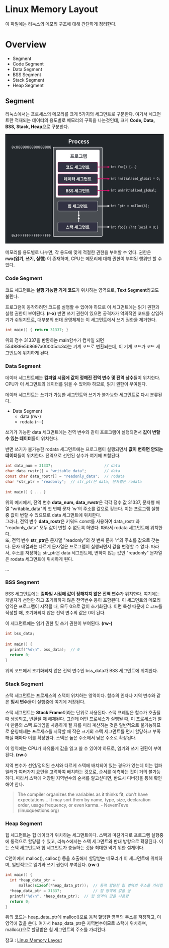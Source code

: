 # Linux Memory Layout
이 파일에는 리눅스의 메모리 구조에 대해 간단하게 정리한다.

# Overview
- Segment
- Code Segment
- Data Segment
- BSS Segment
- Stack Segment
- Heap Segment

## Segment
리눅스에서는 프로세스의 메모리를 크게 5가지의 세그먼트로 구분한다. 여기서 세그먼트란 적재되는 데이터의 용도별로 메모리의 구획을 나눈것인데, 크게 **Code, Data, BSS, Stack, Heap**으로 구분한다.

![linux_process_memory_segment](Img/linux_process_memory_segment.png)

메모리를 용도별로 나누면, 각 용도에 맞게 적절한 권한을 부여할 수 있다. 권한은 **rwx(읽기, 쓰기, 실행)** 이 존재하며, CPU는 메모리에 대해 권한이 부여된 행위만 할 수 있다.

### Code Segment
코드 세그먼트는 **실행 가능한 기계 코드**가 위치하는 영역으로, **Text Segment**라고도 불린다.  

프로그램이 동작하려면 코드를 실행할 수 있어야 하므로 이 세그먼트에는 읽기 권한과 실행 권한이 부여된다. **(r-x)** 반면 쓰기 권한이 있으면 공격자가 악의적인 코드를 삽입하기가 쉬워지므로, 대부분의 현대 운영체제는 이 세그먼트에서 쓰기 권한을 제거한다.

```c
int main() { return 31337; }
```

위의 정수 31337을 반환하는 main함수가 컴파일 되면 554889e5b8697a00005dc3라는 기계 코드로 변환되는데, 이 기계 코드가 코드 세그먼트에 위치하게 된다.

### Data Segment
데이터 세그먼트에는 **컴파일 시점에 값이 정해진 전역 변수 및 전역 상수**들이 위치한다. CPU가 이 세그먼트의 데이터를 읽을 수 있어야 하므로, 읽기 권한이 부여된다.  

데이터 세그먼트는 쓰기가 가능한 세그먼트와 쓰기가 불가능한 세그먼트로 다시 분류된다.  

- Data Segment
  - data (rw-)
  - rodata (r--)

쓰기가 가능한 data 세그먼트에는 전역 변수와 같이 프로그램이 실행되면서 **값이 변할 수 있는 데이터**들이 위치한다.  

반면 쓰기가 불가능한 rodata 세그먼트에는 프로그램이 실행되면서 **값이 변하면 안되는 데이터**들이 위치한다. 전역으로 선언된 상수가 여기에 포함된다.

```c
int data_num = 31337;                       // data
char data_rwstr[] = "writable_data";        // data
const char data_rostr[] = "readonly_data";  // rodata
char *str_ptr = "readonly";  // str_ptr은 data, 문자열은 rodata

int main() { ... }
```

위의 예시에서, 전역 변수 **data_num, data_rwstr**은 각각 정수 값 31337, 문자형 배열 "writable_data"의 첫 번째 문자 'w'의 주소를 값으로 갖는다. 이는 프로그램 실행 중 값이 변할 수 있으므로 data 세그먼트에 위치한다.  
그러나, 전역 변수 **data_rostr**은 키워드 const를 사용하여 data_rostr 과 "readonly_data" 모두 값이 변할 수 없도록 하였다. 따라서 rodata 세그먼트에 위치한다.   
또, 전역 변수 **str_ptr**은 문자열 "readonly"의 첫 번째 문자 'r'의 주소를 값으로 갖는다. 문자 배열과는 다르게 문자열은 프로그램이 실행되면서 값을 변경할 수 없다. 따라서, 주소를 저장하는 str_ptr은 data 세그먼트에, 변하지 않는 값인 "readonly" 문자열은 rodata 세그먼트에 위치하게 된다.

...

### BSS Segment
BSS 세그먼트에는 **컴파일 시점에 값이 정해지지 않은 전역 변수**가 위치한다. 여기에는 개발자가 선언만 하고 초기화하지 않은 전역변수 등이 포함된다. 이 세그먼트의 메모리 영역은 프로그램이 시작될 때, 모두 0으로 값이 초기화된다. 이런 특성 때문에 C 코드를 작성할 때, 초기화되지 않은 전역 변수의 값은 0이 된다.  

이 세그먼트에는 읽기 권한 및 쓰기 권한이 부여된다. **(rw-)**

```c
int bss_data;

int main() {
  printf("%d\n", bss_data);  // 0
  return 0;
}
```

위의 코드에서 초기화되지 않은 전역 변수인 bss_data가 BSS 세그먼트에 위치한다.

### Stack Segment
스택 세그먼트는 프로세스의 스택이 위치하는 영역이다. 함수의 인자나 지역 변수와 같은 **임시 변수**들이 실행중에 여기에 저장된다.  

스택 세그먼트는 **Stack Frame**이라는 단위로 사용된다. 스택 프레임은 함수가 호출될 때 생성되고, 반환될 때 해제된다. 그런데 어떤 프로세스가 실행될 때, 이 프로세스가 얼마 만큼의 스택 프레임을 사용하게 될 지를 미리 계산하는 것은 일반적으로 불가능하므로 운영체제는 프로세스를 시작할 때 작은 크기의 스택 세그먼트를 먼저 할당하고 부족해질 때마다 이를 확장한다. 스택은 높은 주소에서 낮은 주소로 확장된다.  

이 영역에는 CPU가 자유롭게 값을 읽고 쓸 수 있어야 하므로, 읽기와 쓰기 권환이 부여된다. **(rw-)**  

지역 변수가 선언/정의된 순서와 다르게 스택에 배치되어 있는 경우가 있는데 이는 컴파일러가 여러가지 요인을 고려하여 배치하는 것으로, 순서를 예측하는 것이 거의 불가능하다. 따라서 스택에 저장된 지역변수의 순서를 알고싶다면, 반드시 디버깅을 통해 확인해야 한다.

> The compiler organizes the variables as it thinks fit, don't have expectations... It may sort them by name, type, size, declaration order, usage frequency, or even karma. - NevemTeve (linuxquestions.org)

### Heap Segment
힙 세그먼트는 힙 데이터가 위치하는 세그먼트이다. 스택과 마찬가지로 프로그램 실행중에 동적으로 할당될 수 있고, 리눅스에서는 스택 세그먼트와 반대 방향으로 확장된다. 이는 스택 세그먼트와 힙 세그먼트가 충돌하는 것을 최대한 막기 위한 설계이다.  

C언어에서 malloc(), calloc() 등을 호출해서 할당받는 메모리가 이 세그먼트에 위치하며, 일반적으로 읽기와 쓰기 권한이 부여된다. **(rw-)**

```c
int main() {
  int *heap_data_ptr =
      malloc(sizeof(*heap_data_ptr));  // 동적 할당한 힙 영역의 주소를 가리킴
  *heap_data_ptr = 31337;              // 힙 영역에 값을 씀
  printf("%d\n", *heap_data_ptr);  // 힙 영역의 값을 사용함
  return 0;
}
```

위의 코드는 heap_data_ptr에 malloc()으로 동적 할당한 영역의 주소를 저장하고, 이 영역에 값을 쓴다. 여기서 heap_data_ptr은 지역변수이므로 스택에 위치하며, malloc()으로 할당받은 힙 세그먼트의 주소를 가리킨다.

참고 : [Linux Memory Layout](https://dreamhack.io/lecture/courses/52)
